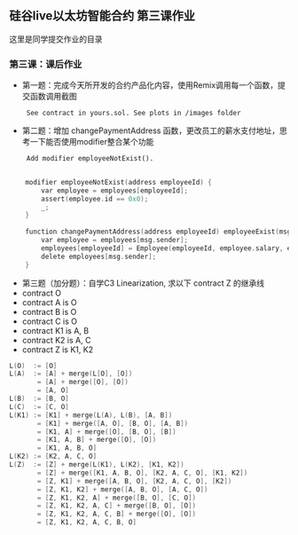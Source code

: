 ## 硅谷live以太坊智能合约 第三课作业
这里是同学提交作业的目录

### 第三课：课后作业
- 第一题：完成今天所开发的合约产品化内容，使用Remix调用每一个函数，提交函数调用截图

       See contract in yours.sol. See plots in /images folder
       
- 第二题：增加 changePaymentAddress 函数，更改员工的薪水支付地址，思考一下能否使用modifier整合某个功能
       
       Add modifier employeeNotExist().
```C
   
    modifier employeeNotExist(address employeeId) {
        var employee = employees[employeeId];
        assert(employee.id == 0x0);
        _;
    }
       
    function changePaymentAddress(address employeeId) employeeExist(msg.sender) employeeNotExist(employeeId) public {
        var employee = employees[msg.sender];
        employees[employeeId] = Employee(employeeId, employee.salary, employee.lastPayday);
        delete employees[msg.sender];
    }
```
- 第三题（加分题）：自学C3 Linearization, 求以下 contract Z 的继承线
- contract O
- contract A is O
- contract B is O
- contract C is O
- contract K1 is A, B
- contract K2 is A, C
- contract Z is K1, K2
```C
L(O)  := [O]
L(A)  := [A] + merge(L[O], [O])
       = [A] + merge([O], [O])
       = [A, O]
L(B)  := [B, O]
L(C)  := [C, O]
L(K1) := [K1] + merge(L(A), L(B), [A, B])
       = [K1] + merge([A, O], [B, O], [A, B])
       = [K1, A] + merge([O], [B, O], [B])
       = [K1, A, B] + merge([O], [O]) 
       = [K1, A, B, O]
L(K2) := [K2, A, C, O]
L(Z)  := [Z] + merge(L(K1), L(K2), [K1, K2])
       = [Z] + merge([K1, A, B, O], [K2, A, C, O], [K1, K2])
       = [Z, K1] + merge([A, B, O], [K2, A, C, O], [K2])
       = [Z, K1, K2] + merge([A, B, O], [A, C, O])
       = [Z, K1, K2, A] + merge([B, O], [C, O])
       = [Z, K1, K2, A, C] + merge([B, O], [O])
       = [Z, K1, K2, A, C, B] + merge([O], [O])
       = [Z, K1, K2, A, C, B, O]
```

